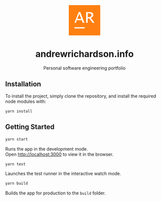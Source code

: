 <div align="center">
<img alt="AR_ Logo" src="https://github.com/andrewRichardson/andrew-richardson-portfolio/blob/main/public/ar_inverse.png" width="100" />
</div>

<h1 align="center">andrewrichardson.info</h1>

<p align="center">Personal software engineering portfolio</p>

## Installation

To install the project, simply clone the repository, and install the required node modules with:

```sh
yarn install
```

## Getting Started

```sh
yarn start
```

Runs the app in the development mode.\
Open [http://localhost:3000](http://localhost:3000) to view it in the browser.

```sh
yarn test
```

Launches the test runner in the interactive watch mode.

```sh
yarn build
```

Builds the app for production to the `build` folder.
